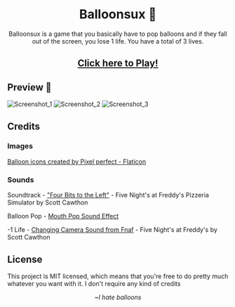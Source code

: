 <h1 align="center">Balloonsux 🎈</h1>
<p align="center">Balloonsux is a game that you basically have to pop balloons and if they fall out of the screen, you lose 1 life. You have a total of 3 lives.</p>
<h2 align="center"><a href="https://rachzy.github.io/balloonsux/" target="_blank">Click here to Play!</a></h2>

## Preview 📸
![Screenshot_1](https://user-images.githubusercontent.com/59806140/196541879-8d006554-b412-4fe5-9c5d-18f7b3a4d1da.png)
![Screenshot_2](https://user-images.githubusercontent.com/59806140/196541892-81d7ac7e-01aa-45ce-9f0a-81b8cfe6c1a7.png)
![Screenshot_3](https://user-images.githubusercontent.com/59806140/196541901-3baff22f-21b6-493e-92ae-45028d12c46d.png)

## Credits
### Images
<a href="https://www.flaticon.com/free-icons/balloon" title="balloon icons">Balloon icons created by Pixel perfect - Flaticon</a>

### Sounds
<p>Soundtrack - <a href="https://www.youtube.com/watch?v=NqCzFqKukPA">"Four Bits to the Left"</a> - Five Night's at Freddy's Pizzeria Simulator by Scott Cawthon</p>
<p>Balloon Pop - <a href="https://www.youtube.com/watch?v=V7smeTO9i2M">Mouth Pop Sound Effect</a></p>
<p>-1 Life - <a href="https://www.youtube.com/watch?v=pKTWFAtCoqY">Changing Camera Sound from Fnaf</a> - Five Night's at Freddy's by Scott Cawthon</p>

## License
This project is MIT licensed, which means that you're free to do pretty much whatever you want with it. I don't require any kind of credits

<p align="center"><i>~I hate balloons</i></p>
